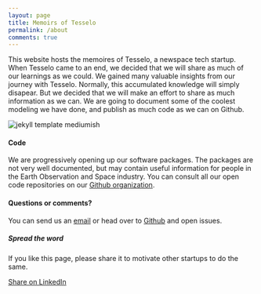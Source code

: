 ```yaml
---
layout: page
title: Memoirs of Tesselo
permalink: /about
comments: true
---
```


<div class="row justify-content-between">
<div class="col-md-8 pr-5">

<p>This website hosts the memoires of Tesselo, a newspace tech startup. When Tesselo came to an end, we decided that we will share as much of our learnings as we could. We gained many valuable insights from our journey with Tesselo. Normally, this accumulated knowledge will simply disapear. But we decided that we will make an effort to share as much information as we can. We are going to document some of the coolest modeling we have done, and publish as much code as we can on Github.</p>

<p class="mb-5"><img class="shadow-lg" src="{{site.baseurl}}/assets/images/mediumish-jekyll-template.png" alt="jekyll template mediumish" /></p>

<h4>Code</h4>

<p>We are progressively opening up our software packages. The packages are not very well documented, but may contain useful information for people in the Earth Observation and Space industry. You can consult all our open code repositories on our <a href="https://github.com/tesselo">Github organization</a>.</p>

<h4>Questions or comments?</h4>

<p>You can send us an <a href="mailto:hello@tesselo.com">email</a> or head over to <a href="https://github.com/tesselo">Github</a> and open issues.</p>

</div>

<div class="col-md-4">

<div class="sticky-top sticky-top-80">
<h5>Spread the word</h5>

<p>If you like this page, please share it to motivate other startups to do the same.</p>

<a target="_blank" href="https://www.linkedin.com/sharing/share-offsite/?url={{site.baseurl}}" class="btn btn-warning">Share on LinkedIn</a>
</div>
</div>
</div>
